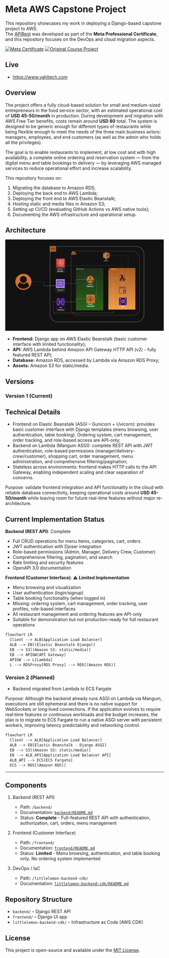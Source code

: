 # Meta AWS Capstone Project

This repository showcases my work in deploying a Django-based capstone project to AWS.  
The [APIRest](https://github.com/Val-Cantarelli/MetaDeveloperProfessionalCertificate) was developed as part of the **Meta Professional Certificate**, and this repository focuses on the DevOps and cloud migration aspects.

[![Meta Certificate](https://img.shields.io/badge/Meta-Back--End%20Developer%20Certificate-0668E1?style=for-the-badge&logo=meta&logoColor=white)](https://www.coursera.org/professional-certificates/meta-back-end-developer)
[![Original Course Project](https://img.shields.io/badge/View-Original%20Course%20Project-28a745?style=for-the-badge&logo=github&logoColor=white)](https://github.com/Val-Cantarelli/MetaDeveloperProfessionalCertificate)



## Live
- https://www.vahltech.com


## Overview


The project offers a fully cloud-based solution for small and medium-sized entrepreneurs in the food service sector, with an estimated operational cost of **USD 45-50/month** in production. During development and migration with AWS Free Tier benefits, costs remain around **USD 80** total. The system is designed to be generic enough for different types of restaurants while being flexible enough to meet the needs of the three main business actors: managers, employees, and end customers (as well as the admin who holds all the privileges).

The goal is to enable restaurants to implement, at low cost and with high availability, a complete online ordering and reservation system — from the digital menu and table bookings to delivery — by leveraging AWS managed services to reduce operational effort and increase scalability.

This repository focuses on:

1. Migrating the database to Amazon RDS;
2. Deploying the back end to AWS Lambda;
3. Deploying the front end to AWS Elastic Beanstalk;
4. Hosting static and media files in Amazon S3;
5. Setting up CI/CD (evaluating GitHub Actions vs AWS native tools);
6. Documenting the AWS infrastructure and operational setup.

## Architecture

![alt text](/img/diagramMigrationAWS.png)

- **Frontend:** Django app on AWS Elastic Beanstalk (basic customer interface with limited functionality);
- **API:** AWS Lambda behind Amazon API Gateway HTTP API (v2) - fully featured REST API;
- **Database:** Amazon RDS, accessed by Lambda via Amazon RDS Proxy;
- **Assets:** Amazon S3 for static/media.


## Versions

### Version 1 (Current)

## Technical Details

- Frontend on Elastic Beanstalk (ASGI – Gunicorn + Uvicorn): provides basic customer interface with Django templates (menu browsing, user authentication, table booking). Ordering system, cart management, order tracking, and role-based access are API-only;
- Backend on Lambda (Mangum ASGI): complete REST API with JWT authentication, role-based permissions (manager/delivery-crew/customer), shopping cart, order management, menu administration, and comprehensive filtering/pagination;
- Stateless across environments: frontend makes HTTP calls to the API Gateway, enabling independent scaling and clear separation of concerns. 

Purpose: validate frontend integration and API functionality in the cloud with reliable database connectivity, keeping operational costs around **USD 45-50/month** while leaving room for future real-time features without major re-architecture.

## Current Implementation Status

**Backend (REST API)**: Complete
- Full CRUD operations for menu items, categories, cart, orders
- JWT authentication with Djoser integration
- Role-based permissions (Admin, Manager, Delivery Crew, Customer)
- Comprehensive filtering, pagination, and search
- Rate limiting and security features
- OpenAPI 3.0 documentation

**Frontend (Customer Interface)**: ⚠️ **Limited Implementation**
- Menu browsing and visualization
- User authentication (login/signup)
- Table booking functionality (when logged in)
- Missing: ordering system, cart management, order tracking, user profiles, role-based interfaces
- All restaurant management and ordering features are API-only
- Suitable for demonstration but not production-ready for full restaurant operations

```mermaid
flowchart LR
  Client --> ALB[Application Load Balancer]
  ALB --> EB[(Elastic Beanstalk Django)]
  EB --> S3[(Amazon S3: static/media)]
  EB --> APIGW[API Gateway]
  APIGW --> L[Lambda]
  L --> RDSProxy[RDS Proxy] --> RDS[(Amazon RDS)]

```

### Version 2 (Planned)
- Backend migrated from Lambda to ECS Fargate

Purpose: Although the backend already runs ASGI on Lambda via Mangum, executions are still ephemeral and there is no native support for WebSockets or long‑lived connections. If the application evolves to require real‑time features or continuous workloads and the budget increases, the plan is to migrate to ECS Fargate to run a native ASGI server with persistent workers, improving latency predictability and networking control.

```mermaid
flowchart LR
  Client --> ALB[Application Load Balancer]
  ALB --> EB[Elastic Beanstalk - Django ASGI]
  EB --> S3[(Amazon S3: static/media)]
  EB --> ALB_API[Application Load Balancer API]
  ALB_API --> ECS[ECS Fargate]
  ECS --> RDS[(Amazon RDS)]

```

---

## Components

1. Backend (REST API)  
   - Path: `/backend/`  
   - Documentation: [`backend/README.md`](./backend/README.md)
   - Status: **Complete** - Full-featured REST API with authentication, authorization, cart, orders, menu management

2. Frontend (Customer Interface)  
   - Path: `/frontend/`  
   - Documentation: [`frontend/README.md`](./frontend/README.md)
   - Status: **Limited** - Menu browsing, authentication, and table booking only. No ordering system implemented

3. DevOps / IaC  
   - Path: `/littlelemon-backend-cdk/`  
   - Documentation: [`littlelemon-backend-cdk/README.md`](./littlelemon-backend-cdk/README.md)

## Repository Structure
- `backend/` – Django REST API
- `frontend/` – Django UI app  
- `littlelemon-backend-cdk/` – Infrastructure as Code (AWS CDK)


## License

This project is open-source and available under the [MIT License](./LICENSE).
